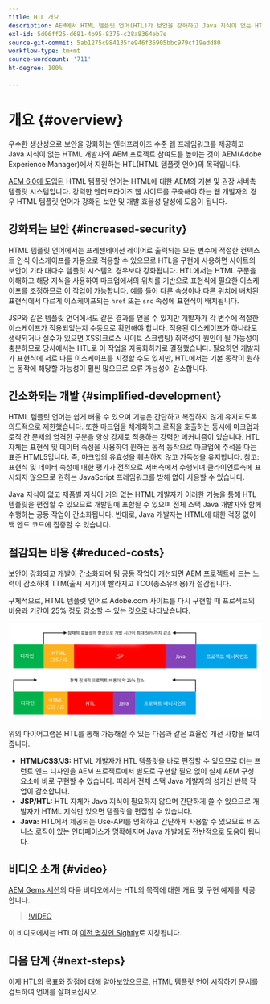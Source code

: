 ```yaml
---
title: HTL 개요
description: AEM에서 HTML 템플릿 언어(HTL)가 보안을 강화하고 Java 지식이 없는 HTML 개발자의 AEM 프로젝트 참여도를 높이는 생산적인 엔터프라이즈 수준 웹 프레임워크를 제공하도록 지원하는 방법에 대해 알아봅니다.
exl-id: 5d06ff25-d681-4b95-8375-c28a8364eb7e
source-git-commit: 5ab1275c984135fe946f36905bbc979cf19edd80
workflow-type: tm+mt
source-wordcount: '711'
ht-degree: 100%

---
```



# 개요 {#overview}

우수한 생산성으로 보안을 강화하는 엔터프라이즈 수준 웹 프레임워크를 제공하고 Java 지식이 없는 HTML 개발자의 AEM 프로젝트 참여도를 높이는 것이 AEM(Adobe Experience Manager)에서 지원하는 HTL(HTML 템플릿 언어)의 목적입니다.

[AEM 6.0에 도입된](history.md) HTML 템플릿 언어는 HTML에 대한 AEM의 기본 및 권장 서버측 템플릿 시스템입니다. 강력한 엔터프라이즈 웹 사이트를 구축해야 하는 웹 개발자의 경우 HTML 템플릿 언어가 강화된 보안 및 개발 효율성 달성에 도움이 됩니다.

## 강화되는 보안 {#increased-security}

HTML 템플릿 언어에서는 프레젠테이션 레이어로 출력되는 모든 변수에 적절한 컨텍스트 인식 이스케이프를 자동으로 적용할 수 있으므로 HTL을 구현에 사용하면 사이트의 보안이 기타 대다수 템플릿 시스템의 경우보다 강화됩니다. HTL에서는 HTML 구문을 이해하고 해당 지식을 사용하여 마크업에서의 위치를 기반으로 표현식에 필요한 이스케이프를 조정하므로 이 작업이 가능합니다. 예를 들어 다른 속성이나 다른 위치에 배치된 표현식에서 다르게 이스케이프되는 `href` 또는 `src` 속성에 표현식이 배치됩니다.

JSP와 같은 템플릿 언어에서도 같은 결과를 얻을 수 있지만 개발자가 각 변수에 적절한 이스케이프가 적용되었는지 수동으로 확인해야 합니다. 적용된 이스케이프가 하나라도 생략되거나 실수가 있으면 XSS(크로스 사이트 스크립팅) 취약성의 원인이 될 가능성이 충분하므로 당사에서는 HTL로 이 작업을 자동화하기로 결정했습니다. 필요하면 개발자가 표현식에 서로 다른 이스케이프를 지정할 수도 있지만, HTL에서는 기본 동작이 원하는 동작에 해당할 가능성이 훨씬 많으므로 오류 가능성이 감소합니다.

## 간소화되는 개발 {#simplified-development}

HTML 템플릿 언어는 쉽게 배울 수 있으며 기능은 간단하고 복잡하지 않게 유지되도록 의도적으로 제한했습니다. 또한 마크업을 체계화하고 로직을 호출하는 동시에 마크업과 로직 간 문제의 엄격한 구분을 항상 강제로 적용하는 강력한 메커니즘이 있습니다. HTL 자체는 표현식 및 데이터 속성을 사용하여 원하는 동적 동작으로 마크업에 주석을 다는 표준 HTML5입니다. 즉, 마크업의 유효성을 훼손하지 않고 가독성을 유지합니다. 참고: 표현식 및 데이터 속성에 대한 평가가 전적으로 서버측에서 수행되며 클라이언트측에 표시되지 않으므로 원하는 JavaScript 프레임워크를 방해 없이 사용할 수 있습니다.

Java 지식이 없고 제품별 지식이 거의 없는 HTML 개발자가 이러한 기능을 통해 HTL 템플릿을 편집할 수 있으므로 개발팀에 포함될 수 있으며 전체 스택 Java 개발자와 함께 수행하는 공동 작업이 간소화됩니다. 반대로, Java 개발자는 HTML에 대한 걱정 없이 백 엔드 코드에 집중할 수 있습니다.

## 절감되는 비용 {#reduced-costs}

보안이 강화되고 개발이 간소화되며 팀 공동 작업이 개선되면 AEM 프로젝트에 드는 노력이 감소하여 TTM(출시 시기)이 빨라지고 TCO(총소유비용)가 절감됩니다.

구체적으로, HTML 템플릿 언어로 Adobe.com 사이트를 다시 구현할 때 프로젝트의 비용과 기간이 25% 정도 감소할 수 있는 것으로 나타났습니다.

![효율성 증가 및 비용 감소](assets/chlimage_1.png)

위의 다이어그램은 HTL를 통해 가능해질 수 있는 다음과 같은 효율성 개선 사항을 보여 줍니다.

* **HTML/CSS/JS:** HTML 개발자가 HTL 템플릿을 바로 편집할 수 있으므로 더는 프런트 엔드 디자인을 AEM 프로젝트에서 별도로 구현할 필요 없이 실제 AEM 구성 요소에 바로 구현할 수 있습니다. 따라서 전체 스택 Java 개발자의 성가신 반복 작업이 감소합니다.
* **JSP/HTL:** HTL 자체가 Java 지식이 필요하지 않으며 간단하게 쓸 수 있으므로 개발자가 HTML 지식만 있으면 템플릿을 편집할 수 있습니다.
* **Java:** HTL에서 제공되는 Use-API를 명확하고 간단하게 사용할 수 있으므로 비즈니스 로직이 있는 인터페이스가 명확해지며 Java 개발에도 전반적으로 도움이 됩니다.

## 비디오 소개 {#video}

[AEM Gems 세션](https://experienceleague.adobe.com/docs/experience-manager-gems-events/gems/gems2014/aem-introduction-to-htl.html)의 다음 비디오에서는 HTL의 목적에 대한 개요 및 구현 예제를 제공합니다.

>[!VIDEO](https://video.tv.adobe.com/v/19504/?quality=9)

이 비디오에서는 HTL이 [이전 명칭인 Sightly](history.md)로 지칭됩니다.

## 다음 단계 {#next-steps}

이제 HTL의 목표와 장점에 대해 알아보았으므로, [HTML 템플릿 언어 시작하기](getting-started.md) 문서를 검토하여 언어를 살펴보십시오.
